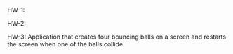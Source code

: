 HW-1:

HW-2:

HW-3: Application that creates four bouncing balls on a screen and restarts the screen when one of the balls collide
